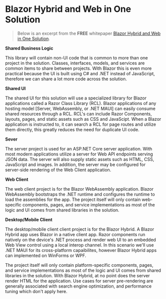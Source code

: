 # Blazor Hybrid and Web in One Solution

> Below is an excerpt from the **FREE** whitepaper [Blazor Hybrid and Web in One Solution](https://www.telerik.com/campaigns/blazor/ebook-blazor-hybrid).

**Shared Business Logic**

This library will contain non-UI code that is common to more than one project in the solution. Classes, interfaces, models, and services are common items to share between projects. With Blazor this is even more practical because the UI is built using C# and .NET instead of JavaScript, therefore we can share a lot more code across the solution.

**Shared UI**

The shared UI for this solution will use a specialized library for Blazor applications called a Razor Class Library (RCL). Blazor applications of any hosting model [Server, WebAssembly, or .NET MAUI] can easily consume shared resources through a RCL. RCL's can include Razor Components, layouts, pages, and static assets such as CSS and JavaScipt. When a Blazor application is instructed to, it can search a RCL for page routes and utilize them directly, this greatly reduces the need for duplicate UI code.

**Sever**

The server project is used for an ASP.NET Core server application. With most modern applications utilize a server for Web API endpoints serving JSON data. The server will also supply static assets such as HTML, CSS, JavaScript and images. In addition, the server may be configured for server-side rendering of the Web Client application.

**Web Client**

The web client project is for the Blazor WebAssembly application. Blazor WebAssembly bootstraps the .NET runtime and configures the runtime to load the assemblies for the app. The project itself will only contain web-specific components, pages, and service implementations as most of the logic and UI comes from shared libraries in the solution.

**Desktop/Mobile Client**

The desktop/mobile client client project is for the Blazor Hybrid. A Blazor Hybrid app uses Blazor in a native client app. Razor components run natively on the device's .NET process and render web UI to an embedded Web View control using a local interop channel. In this scenario we'll use .NET MAUI for its cross-platform capaibilites, however Blazor Hybrid apps can implemented on WinForms or WPF. 

The project itself will only contain platform-specific components, pages, and service implementations as most of the logic and UI comes from shared libraries in the solution. With Blazor Hybrid, at no point does the server render HTML for the application. Use cases for server pre-rendering are generally associated with search engine optimization, and performance tuning which don't apply here.
